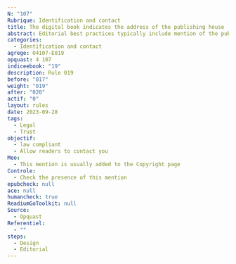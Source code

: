 ```yaml
---
N: "107"
Rubrique: Identification and contact
title: The digital book indicates the address of the publishing house
abstract: Editorial best practices typically include mention of the publisher's address for professionalism and creativeness. Moreover, in many countries the national law on publication and legal period imposes specific requirements for information to be included in publications, including the publisher's address.
categories:
  - Identification and contact
agrege: O4107-E019
opquast: 4 107
indiceebook: "19"
description: Rule 019
before: "017"
weight: "019"
after: "020"
actif: "0"
layout: rules
date: 2023-09-28
tags:
  - Legal
  - Trust
objectif:
  - law compliant
  - Allow readers to contact you
Meo:
  - This mention is usually added to the Copyright page
Controle:
  - Check the presence of this mention
epubcheck: null
ace: null
humancheck: true
ReadiumGoToolkit: null
Source:
  - Opquast
Referentiel:
  - ""
steps:
  - Design
  - Editorial
---
```


<!-- 
Normes Internationales : Bien que les normes internationales comme celles de l'ISO (International Organization for Standardization) ne spécifient pas explicitement cette obligation, elles recommandent des pratiques de publication qui incluent des informations complètes sur l'éditeur.
France : Le Code du patrimoine français, notamment les articles L131-1 et suivants, régit le dépôt légal et impose des obligations aux éditeurs, y compris la mention de leur adresse.
États-Unis : Aux États-Unis, bien que le dépôt légal soit géré par la Bibliothèque du Congrès, il n'y a pas de loi fédérale spécifique imposant la mention de l'adresse de l'éditeur. Cependant, les bonnes pratiques éditoriales et les exigences des distributeurs peuvent l'imposer. -->